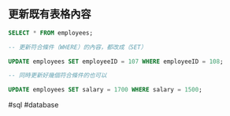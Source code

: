 ## 更新既有表格內容
```sql
SELECT * FROM employees;

-- 更新符合條件（WHERE）的內容，都改成（SET）

UPDATE employees SET employeeID = 107 WHERE employeeID = 108;

-- 同時更新好幾個符合條件的也可以

UPDATE employees SET salary = 1700 WHERE salary = 1500;

```

#sql #database 